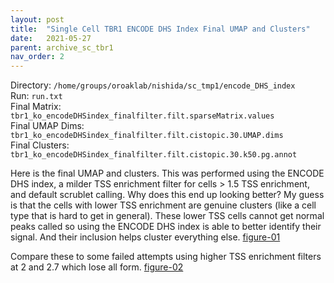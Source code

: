 ```yaml
---
layout: post
title:  "Single Cell TBR1 ENCODE DHS Index Final UMAP and Clusters"
date:   2021-05-27
parent: archive_sc_tbr1
nav_order: 2
---
```


Directory: `/home/groups/oroaklab/nishida/sc_tmp1/encode_DHS_index`
<br>Run: `run.txt`
<br>Final Matrix: `tbr1_ko_encodeDHSindex_finalfilter.filt.sparseMatrix.values`
<br>Final UMAP Dims: `tbr1_ko_encodeDHSindex_finalfilter.filt.cistopic.30.UMAP.dims`
<br>Final Clusters: `tbr1_ko_encodeDHSindex_finalfilter.filt.cistopic.30.k50.pg.annot`

Here is the final UMAP and clusters. This was performed using the ENCODE DHS index, a milder TSS enrichment filter for cells > 1.5 TSS enrichment, and default scrublet calling. Why does this end up looking better? My guess is that the cells with lower TSS enrichment are genuine clusters (like a cell type that is hard to get in general). These lower TSS cells cannot get normal peaks called so using the ENCODE DHS index is able to better identify their signal. And their inclusion helps cluster everything else. [figure-01]

Compare these to some failed attempts using higher TSS enrichment filters at 2 and 2.7 which lose all form. [figure-02]

[figure-01]: https://ohsu.app.box.com/file/815609175624
[figure-02]: https://ohsu.app.box.com/file/815609354066
